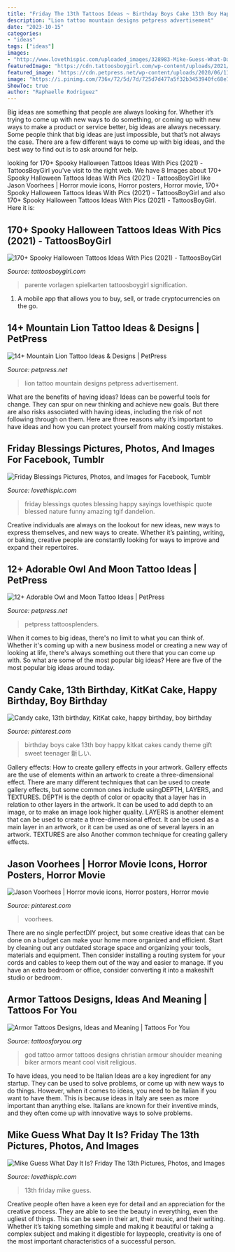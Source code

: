 ```yaml
---
title: "Friday The 13th Tattoos Ideas ~ Birthday Boys Cake 13th Boy Happy Kitkat Cakes Candy Theme Gift Sweet Teenager 新しい"
description: "Lion tattoo mountain designs petpress advertisement"
date: "2023-10-15"
categories:
- "ideas"
tags: ["ideas"]
images:
- "http://www.lovethispic.com/uploaded_images/328983-Mike-Guess-What-Day-It-Is-Friday-The-13th.jpg"
featuredImage: "https://cdn.tattoosboygirl.com/wp-content/uploads/2021/08/Halloween-Tattoo-designs-139.jpg"
featured_image: "https://cdn.petpress.net/wp-content/uploads/2020/06/11220459/owl-and-moon-tattoo-forest.jpg"
image: "https://i.pinimg.com/736x/72/5d/7d/725d7d477a5f32b3453940fc68e74153--jason-voorhees.jpg"
ShowToc: true
author: "Raphaelle Rodriguez"
---
```



Big ideas are something that people are always looking for. Whether it’s trying to come up with new ways to do something, or coming up with new ways to make a product or service better, big ideas are always necessary. Some people think that big ideas are just impossible, but that’s not always the case. There are a few different ways to come up with big ideas, and the best way to find out is to ask around for help.

	

		
looking for 170+ Spooky Halloween Tattoos Ideas With Pics (2021) - TattoosBoyGirl you've visit to the right web. We have 8 Images about 170+ Spooky Halloween Tattoos Ideas With Pics (2021) - TattoosBoyGirl like Jason Voorhees | Horror movie icons, Horror posters, Horror movie, 170+ Spooky Halloween Tattoos Ideas With Pics (2021) - TattoosBoyGirl and also 170+ Spooky Halloween Tattoos Ideas With Pics (2021) - TattoosBoyGirl. Here it is:
		
    
## 170+ Spooky Halloween Tattoos Ideas With Pics (2021) - TattoosBoyGirl

<img loading=lazy src="https://cdn.tattoosboygirl.com/wp-content/uploads/2021/08/Halloween-Tattoo-designs-139.jpg" onerror="this.onerror=null;this.src='https://tse4.mm.bing.net/th?id=OIP.66cZf6iUYfM_EgTjBui-FwHaJQ&amp;pid=15.1';" alt="170+ Spooky Halloween Tattoos Ideas With Pics (2021) - TattoosBoyGirl">

_Source: tattoosboygirl.com_

>parente vorlagen spielkarten tattoosboygirl signification. 

	

1. A mobile app that allows you to buy, sell, or trade cryptocurrencies on the go.

    
## 14+ Mountain Lion Tattoo Ideas &amp; Designs | PetPress

<img loading=lazy src="https://cdn.petpress.net/wp-content/uploads/2020/04/12010317/mountain-lion-tattoo-animal-woman.jpg" onerror="this.onerror=null;this.src='https://tse1.mm.bing.net/th?id=OIP.NrMFGyTj0mQ9S8zRSP4QkgHaJ4&amp;pid=15.1';" alt="14+ Mountain Lion Tattoo Ideas &amp; Designs | PetPress">

_Source: petpress.net_

>lion tattoo mountain designs petpress advertisement. 

	

What are the benefits of having ideas?
Ideas can be powerful tools for change. They can spur on new thinking and achieve new goals. But there are also risks associated with having ideas, including the risk of not following through on them. Here are three reasons why it’s important to have ideas and how you can protect yourself from making costly mistakes.

    
## Friday Blessings Pictures, Photos, And Images For Facebook, Tumblr

<img loading=lazy src="http://www.lovethispic.com/uploaded_images/176456-Friday-Blessings.jpg" onerror="this.onerror=null;this.src='https://tse2.mm.bing.net/th?id=OIP.aBxEJaq6Oer8Zz6WZArNDgHaJs&amp;pid=15.1';" alt="Friday Blessings Pictures, Photos, and Images for Facebook, Tumblr">

_Source: lovethispic.com_

>friday blessings quotes blessing happy sayings lovethispic quote blessed nature funny amazing tgif dandelion. 

	

Creative individuals are always on the lookout for new ideas, new ways to express themselves, and new ways to create. Whether it’s painting, writing, or baking, creative people are constantly looking for ways to improve and expand their repertoires.

    
## 12+ Adorable Owl And Moon Tattoo Ideas | PetPress

<img loading=lazy src="https://cdn.petpress.net/wp-content/uploads/2020/06/11220459/owl-and-moon-tattoo-forest.jpg" onerror="this.onerror=null;this.src='https://tse1.mm.bing.net/th?id=OIP.E-1WypLn5cum-6rwBBf42QHaHa&amp;pid=15.1';" alt="12+ Adorable Owl and Moon Tattoo Ideas | PetPress">

_Source: petpress.net_

>petpress tattoosplenders. 

	

When it comes to big ideas, there's no limit to what you can think of. Whether it's coming up with a new business model or creating a new way of looking at life, there's always something out there that you can come up with. So what are some of the most popular big ideas? Here are five of the most popular big ideas around today.

    
## Candy Cake, 13th Birthday, KitKat Cake, Happy Birthday, Boy Birthday

<img loading=lazy src="https://i.pinimg.com/736x/f0/29/26/f02926123742a3d6142f3e582a04676d--th-birthday-birthday-boys.jpg" onerror="this.onerror=null;this.src='https://tse2.mm.bing.net/th?id=OIP.kCLZPW4UqG8D4fEx4PiL_wHaIL&amp;pid=15.1';" alt="Candy cake, 13th birthday, KitKat cake, happy birthday, boy birthday">

_Source: pinterest.com_

>birthday boys cake 13th boy happy kitkat cakes candy theme gift sweet teenager 新しい. 

	

Gallery effects: How to create gallery effects in your artwork.
Gallery effects are the use of elements within an artwork to create a three-dimensional effect. There are many different techniques that can be used to create gallery effects, but some common ones include usingDEPTH, LAYERS, and TEXTURES.
 DEPTH is the depth of color or opacity that a layer has in relation to other layers in the artwork. It can be used to add depth to an image, or to make an image look higher quality. LAYERS is another element that can be used to create a three-dimensional effect. It can be used as a main layer in an artwork, or it can be used as one of several layers in an artwork. TEXTURES are also Another common technique for creating gallery effects.

    
## Jason Voorhees | Horror Movie Icons, Horror Posters, Horror Movie

<img loading=lazy src="https://i.pinimg.com/736x/72/5d/7d/725d7d477a5f32b3453940fc68e74153--jason-voorhees.jpg" onerror="this.onerror=null;this.src='https://tse4.mm.bing.net/th?id=OIP.lv6qNv1O5Y5yHJry4zNs7QHaLH&amp;pid=15.1';" alt="Jason Voorhees | Horror movie icons, Horror posters, Horror movie">

_Source: pinterest.com_

>voorhees. 

	

There are no single perfectDIY project, but some creative ideas that can be done on a budget can make your home more organized and efficient. Start by cleaning out any outdated storage space and organizing your tools, materials and equipment. Then consider installing a routing system for your cords and cables to keep them out of the way and easier to manage. If you have an extra bedroom or office, consider converting it into a makeshift studio or bedroom.

    
## Armor Tattoos Designs, Ideas And Meaning | Tattoos For You

<img loading=lazy src="http://www.tattoosforyou.org/wp-content/uploads/2016/05/Armor-of-God-Tattoo.jpg" onerror="this.onerror=null;this.src='https://tse1.mm.bing.net/th?id=OIP.VTaTto1hPpbsd4fKWP0e5gHaJ4&amp;pid=15.1';" alt="Armor Tattoos Designs, Ideas and Meaning | Tattoos For You">

_Source: tattoosforyou.org_

>god tattoo armor tattoos designs christian armour shoulder meaning biker armors meant cool visit religious. 

	

To have ideas, you need to be Italian
Ideas are a key ingredient for any startup. They can be used to solve problems, or come up with new ways to do things. However, when it comes to ideas, you need to be Italian if you want to have them. This is because ideas in Italy are seen as more important than anything else. Italians are known for their inventive minds, and they often come up with innovative ways to solve problems.

    
## Mike Guess What Day It Is? Friday The 13th Pictures, Photos, And Images

<img loading=lazy src="http://www.lovethispic.com/uploaded_images/328983-Mike-Guess-What-Day-It-Is-Friday-The-13th.jpg" onerror="this.onerror=null;this.src='https://tse1.mm.bing.net/th?id=OIP.O_1iGY6lRUXqearza_oaDQAAAA&amp;pid=15.1';" alt="Mike Guess What Day It Is? Friday The 13th Pictures, Photos, and Images">

_Source: lovethispic.com_

>13th friday mike guess. 

	

Creative people often have a keen eye for detail and an appreciation for the creative process. They are able to see the beauty in everything, even the ugliest of things. This can be seen in their art, their music, and their writing. Whether it’s taking something simple and making it beautiful or taking a complex subject and making it digestible for laypeople, creativity is one of the most important characteristics of a successful person.

